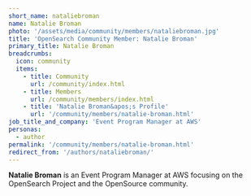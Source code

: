 ```yaml
---
short_name: nataliebroman
name: Natalie Broman
photo: '/assets/media/community/members/nataliebroman.jpg'
title: 'OpenSearch Community Member: Natalie Broman'
primary_title: Natalie Broman
breadcrumbs:
  icon: community
  items:
    - title: Community
      url: /community/index.html
    - title: Members
      url: /community/members/index.html
    - title: 'Natalie Broman&apos;s Profile'
      url: '/community/members/natalie-broman.html'
job_title_and_company: 'Event Program Manager at AWS'
personas:
  - author
permalink: '/community/members/natalie-broman.html'
redirect_from: '/authors/nataliebroman/'
---
```

**Natalie Broman** is an Event Program Manager at AWS focusing on the OpenSearch Project and the OpenSource community.